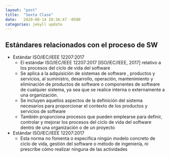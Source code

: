 ```yaml
---
layout: "post"
title:  "Sexta Clase"
date:   2020-08-14 20:36:47 -0500
categories: jekyll update
---
```


## Estándares relacionados con el proceso de SW

* Estándar ISO/IEC/IEEE 12207:2017
	* El estándar ISO/IEC/IEEE 12207:2017 [ISO/IEC/IEEE, 2017] relativo a los procesos del ciclo de vida del software
	* Se aplica a la adquisición de sistemas de software , productos y servicios, al suministro, desarrollo, operación, mantenimiento y eliminación de productos de software o componentes de software de cualquier sistema, ya sea que se realice interna o externamente a una organización.
	* Se incluyen aquellos aspectos de la definición del sistema necesarios para proporcionar el contexto de los productos y servicios de software
	* También proporciona procesos que pueden emplearse para definir, controlar y mejorar los procesos del ciclo de vida del software dentro de una organización o de un proyecto
* Estándar ISO/IEC/IEEE 12207:2017
	* Esta norma no fomenta o especifica ningún modelo concreto de ciclo de vida, gestión del software o método de ingeniería, ni prescribe cómo realizar ninguna de las actividades



